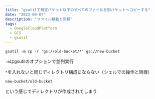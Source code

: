 ```yaml
---
title: "gsutilで特定バケット以下のすべてのファイルを別バケットへコピーする"
date: "2023-09-07"
description: "ファイル移動と同様"
tags:
  - GoogleCloudPlatform
  - GCS
  - gsutil
---
```


```shell
gsutil -m cp -r 'gs://old-bucket/*' gs://new-bucket
```

`-m`はgsutilのオプションで並列実行

`*`を入れないと同じディレクトリ構成にならない（シェルでの操作と同様）

```
new-bucket/old-bucket
```

という感じでディレクトリが作成されてしまう
